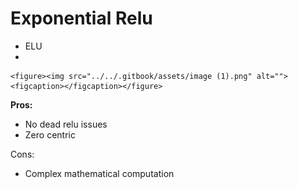 # Exponential Relu

* ELU
*

    <figure><img src="../../.gitbook/assets/image (1).png" alt=""><figcaption></figcaption></figure>

**Pros:**

* No dead relu issues
* Zero centric

Cons:

* Complex mathematical computation

